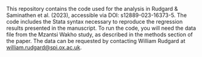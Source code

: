 This repository contains the code used for the analysis in Rudgard & Saminathen et al. (2023), accessible via DOI: s12889-023-16373-5. The code includes the Stata syntax necessary to reproduce the regression results presented in the manuscript. To run the code, you will need the data file from the Mzantsi Wakho study, as described in the methods section of the paper. The data can be requested by contacting William Rudgard at william.rudgard@spi.ox.ac.uk.
